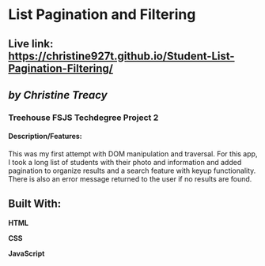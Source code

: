 # **List Pagination and Filtering**
## Live link: https://christine927t.github.io/Student-List-Pagination-Filtering/
## *by Christine Treacy*
### Treehouse FSJS Techdegree Project 2

#### Description/Features: 
This was my first attempt with DOM manipulation and traversal. For this app, I took a long list of students with their photo and information and added pagination to organize results and a search feature with keyup functionality. There is also an error message returned to the user if no results are found. 

## Built With:
**HTML**

**CSS**

**JavaScript**
